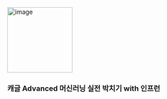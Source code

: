 <img width="149" alt="image" src="https://user-images.githubusercontent.com/77450208/163695333-79ca0519-a5da-4d23-b94d-f4f71640a376.png">

### 캐글 Advanced 머신러닝 실전 박치기 with 인프런

